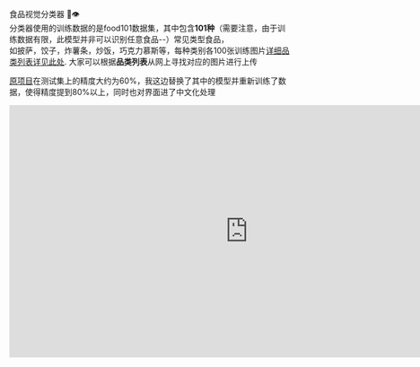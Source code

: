 食品视觉分类器 🍔👁\
分类器使用的训练数据的是food101数据集，其中包含**101种**（需要注意，由于训练数据有限，此模型并非可以识别任意食品--）常见类型食品，\
如披萨，饺子，炸薯条，炒饭，巧克力慕斯等，每种类别各100张训练图片[详细品类列表详见此处](https://huggingface.co/spaces/john000z/foodvision_assum/blob/main/class_names_chinese.txt). 大家可以根据**品类列表**从网上寻找对应的图片进行上传

[原项目](https://www.learnpytorch.io/09_pytorch_model_deployment/)在测试集上的精度大约为60%，我这边替换了其中的模型并重新训练了数据，使得精度提到80%以上，同时也对界面进了中文化处理  


<iframe
	src="https://john000z-foodvision-assum.hf.space"
	frameborder="0"
	width="850"
	height="450"
></iframe>


